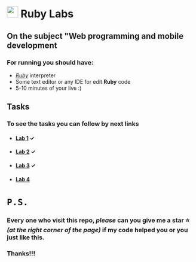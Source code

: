 # <img src="https://upload.wikimedia.org/wikipedia/commons/7/73/Ruby_logo.svg" width="30"/> Ruby Labs

## On the subject "Web programming and mobile development

### For running you should have:
 - [*Ruby*](https://www.ruby-lang.org/en/) interpreter
 - Some text editor or any IDE for edit **Ruby** code
 - 5-10 minutes of your live :)

## Tasks
### To see the tasks you can follow by next links
 - #### [Lab 1](https://docs.google.com/presentation/d/17PcrSgn2BV6HuN3v66RmHQhuzhWf06raRQi843q-FGY/edit#slide=id.g97071a2348_0_0) **✓**
 - #### [Lab 2](https://docs.google.com/presentation/d/1h5v-KP56flvm7I535OIcJyy1TM0OoBLR1ebG0f2eJOY/edit#slide=id.g985f0b007e_0_129) **✓**
 - #### [Lab 3](https://docs.google.com/presentation/d/13YiOug5wkWMarlzTUDhVyItI1LR1pt0y9O3pgaVVfiw/edit#slide=id.g9b31c51f9e_0_306) **✓**
 - #### [Lab 4](https://docs.google.com/presentation/d/1ZCCXSNFk3KpzponRMVGHQoeQnOm5aAPEBCl3IxSwpgY/edit#slide=id.g97071a2348_0_0)  
 
 
# `P.S.`
### Every one who visit this repo, ***please*** can you give me a star ⭐ *(at the right corner of the page)* if my code helped you or you just like this.
### Thanks!!!

